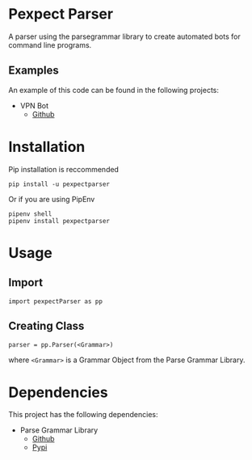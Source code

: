 # Pexpect Parser

A parser using the parsegrammar library to 
create automated bots for command line programs.

## Examples

An example of this code can be found in the following projects:
- VPN Bot
	- [Github](https://github.com/lorkaan/vpnBot)

# Installation

Pip installation is reccommended
```
pip install -u pexpectparser
```

Or if you are using PipEnv
```
pipenv shell
pipenv install pexpectparser
```

# Usage

## Import
```
import pexpectParser as pp
```

## Creating Class
```
parser = pp.Parser(<Grammar>)
```

where `<Grammar>` is a Grammar Object from the Parse Grammar Library.

# Dependencies

This project has the following dependencies:
- Parse Grammar Library
	- [Github](https://github.com/lorkaan/parsegrammar)
	- [Pypi](https://pypi.org/project/parsegrammar/)
	
